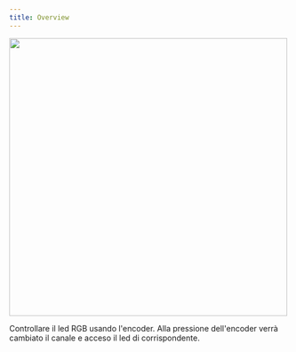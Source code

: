 ```yaml
---
title: Overview
---
```

<img src="./images/5.jpg" alt="" style="width: 500px;"/>

Controllare il led RGB usando l'encoder.
Alla pressione dell'encoder verrà cambiato il canale e acceso il led di corrispondente.